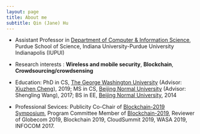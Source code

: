 ```yaml
---
layout: page
title: About me
subtitle: Qin (Jane) Hu
---
```


- Assistant Professor in [Department of Computer & Information Science](https://cs.iupui.edu/), Purdue School of Science, Indiana University-Purdue University Indianapolis (IUPUI)

[comment]:< - My PhD advisor is [Xiuzhen Cheng](https://www2.seas.gwu.edu/~cheng/).>
- Research interests : **Wireless and mobile security**, **Blockchain**, **Crowdsourcing/crowdsensing**

- Education: PhD in CS, [The George Washington University](https://www.gwu.edu/) (Advisor: [Xiuzhen Cheng](https://www2.seas.gwu.edu/~cheng/)), 2019; MS in CS, [Beijing Normal University](https://english.bnu.edu.cn/) (Advisor: Shengling Wang), 2017; BS in EE, [Beijing Normal University](https://english.bnu.edu.cn/), 2014

[comment]: <### My education history>

[comment]: <- I received B.S. in Electronic Engineering at the [College of Information Science and Technology](http://cisten.bnu.edu.cn/) in [Beijing Normal University](https://english.bnu.edu.cn/) with Outstanding Graduates award in July, 2014.>
[comment]: <- I received [M.S.](http://bigdata.bnu.edu.cn/zh/qin-hu/) in Computer Science at the [College of Information Science and Technology](http://cisten.bnu.edu.cn/) in [Beijing Normal University](https://english.bnu.edu.cn/) with Outstanding Graduates award in July, 2017.>

- Professional Sevices: Publicity Co-Chair of [Blockchain-2019 Symposium](http://www.blockchain-ieee.org/symposium.php), Program Committee Member of [Blockchain-2019](http://www.blockchain-ieee.org/), Reviewer of Globecom 2019, Blockchain 2019, CloudSummit 2019, WASA 2019, INFOCOM 2017.
